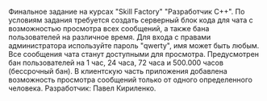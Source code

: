 Финальное задание на курсах "Skill Factory" "Разработчик С++".  По условиям задания требуется создать серверный блок кода для чата с возможностью просмотра всех сообщений, а также бана пользователей на различное время. Для входа с правами администратора используйте
пароль "qwerty", имя может быть любым. Все сообщения чата станут доступными для просмотра. Предусмотрен бан пользователей на 1 час, 24 часа, 72 часа и 500.000 часов (бессрочный бан). В клиентскую часть приложения добавлена возможность просмотра сообщений только
от одного определенного человека. Разработчик: Павел Кириленко.
